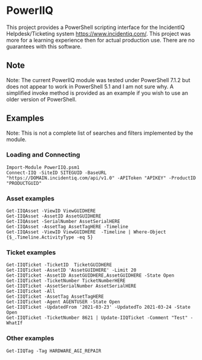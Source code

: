 # PowerIIQ
This project provides a PowerShell scripting interface for the IncidentIQ Helpdesk/Ticketing system https://www.incidentiq.com/.  This project was more for a learning experience then for actual production use.  There are no guarantees with this software.

## Note
Note: The current PowerIIQ module was tested under PowerShell 7.1.2 but does not appear to work in PowerShell 5.1 and I am not sure why.  A simplified invoke method is provided as an example if you wish to use an older version of PowerShell.

## Examples
Note: This is not a complete list of searches and filters implemented by the module.

### Loading and Connecting
```
Import-Module PowerIIQ.psm1
Connect-IIQ -SiteID SITEGUID -BaseURL "https://DOMAIN.incidentiq.com/api/v1.0" -APIToken "APIKEY" -ProductID "PRODUCTGUID"
```
### Asset examples
```
Get-IIQAsset -ViewID ViewGUIDHERE
Get-IIQAsset -AssetID AssetGUIDHERE
Get-IIQAsset -SerialNumber AssetSerialHERE
Get-IIQAsset -AssetTag AssetTagHERE -Timeline
Get-IIQAsset -ViewID ViewGUIDHERE  -Timeline | Where-Object {$_.Timeline.ActivityType -eq 5}
```
### Ticket examples
```
Get-IIQTicket -TicketID  TicketGUIDHERE
Get-IIQTicket -AssetID 'AssetGUIDHERE' -Limit 20
Get-IIQTicket -AssetID AssetGUIDHERE,AssetGUIDHERE -State Open
Get-IIQTicket -TicketNumber TicketNumberHERE
Get-IIQTicket -AssetSerialNumber AssetSerialHERE
Get-IIQTicket -All
Get-IIQTicket -AssetTag AssetTagHERE 
Get-IIQTicket -Agent AGENTUSER -State Open
Get-IIQTicket -UpdatedFrom '2021-03-23' -UpdatedTo 2021-03-24 -State Open
Get-IIQTicket -TicketNumber 8621 | Update-IIQTicket -Comment "Test" -WhatIf
```
### Other examples
```
Get-IIQTag -Tag HARDWARE_AGI_REPAIR
```

